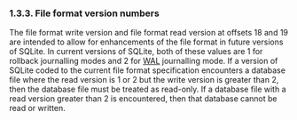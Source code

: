 ### 1\.3\.3\. File format version numbers


The file format write version and file format read version at offsets
18 and 19 are intended to allow for enhancements of the file format
in future versions of SQLite. In current versions of SQLite, both of
these values are 1 for rollback journalling modes and 2 for [WAL](wal.html)
journalling mode. If a version of SQLite coded to the current
file format specification encounters a database file where the read
version is 1 or 2 but the write version is greater than 2, then the database
file must be treated as read\-only. If a database file with a read version
greater than 2 is encountered, then that database cannot be read or written.




